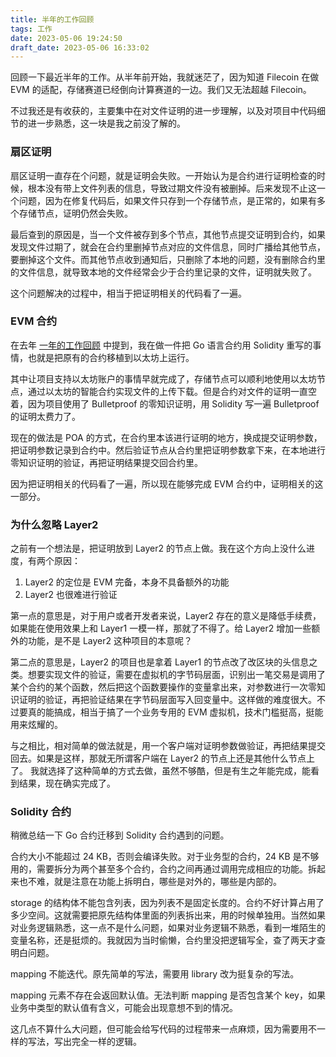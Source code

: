 ```yaml
---
title: 半年的工作回顾
tags: 工作
date: 2023-05-06 19:24:50
draft_date: 2023-05-06 16:33:02
---
```



回顾一下最近半年的工作。从半年前开始，我就迷茫了，因为知道 Filecoin 在做 EVM 的适配，存储赛道已经倒向计算赛道的一边。我们又无法超越 Filecoin。

不过我还是有收获的，主要集中在对文件证明的进一步理解，以及对项目中代码细节的进一步熟悉，这一块是我之前没了解的。

### 扇区证明

扇区证明一直存在个问题，就是证明会失败。一开始认为是合约进行证明检查的时候，根本没有带上文件列表的信息，导致过期文件没有被删掉。后来发现不止这一个问题，因为在修复代码后，如果文件只存到一个存储节点，是正常的，如果有多个存储节点，证明仍然会失败。

最后查到的原因是，当一个文件被存到多个节点，其他节点提交证明到合约，如果发现文件过期了，就会在合约里删掉节点对应的文件信息，同时广播给其他节点，要删掉这个文件。而其他节点收到通知后，只删除了本地的问题，没有删除合约里的文件信息，就导致本地的文件经常会少于合约里记录的文件，证明就失败了。

这个问题解决的过程中，相当于把证明相关的代码看了一遍。

### EVM 合约

在去年 [一年的工作回顾](/2022/08/27/一年的工作回顾/) 中提到，我在做一件把 Go 语言合约用 Solidity 重写的事情，也就是把原有的合约移植到以太坊上运行。

其中让项目支持以太坊账户的事情早就完成了，存储节点可以顺利地使用以太坊节点，通过以太坊的智能合约实现文件的上传下载。但是合约对文件的证明一直空着，因为项目使用了 Bulletproof 的零知识证明，用 Solidity 写一遍 Bulletproof 的证明太费力了。

现在的做法是 POA 的方式，在合约里本该进行证明的地方，换成提交证明参数，把证明参数记录到合约中。然后验证节点从合约里把证明参数拿下来，在本地进行零知识证明的验证，再把证明结果提交回合约里。

因为把证明相关的代码看了一遍，所以现在能够完成 EVM 合约中，证明相关的这一部分。

### 为什么忽略 Layer2

之前有一个想法是，把证明放到 Layer2 的节点上做。我在这个方向上没什么进度，有两个原因：

1. Layer2 的定位是 EVM 完备，本身不具备额外的功能
2. Layer2 也很难进行验证

第一点的意思是，对于用户或者开发者来说，Layer2 存在的意义是降低手续费，如果能在使用效果上和 Layer1 一模一样，那就了不得了。给 Layer2 增加一些额外的功能，是不是 Layer2 这种项目的本意呢？

第二点的意思是，Layer2 的项目也是拿着 Layer1 的节点改了改区块的头信息之类。想要实现文件的验证，需要在虚拟机的字节码层面，识别出一笔交易是调用了某个合约的某个函数，然后把这个函数要操作的变量拿出来，对参数进行一次零知识证明的验证，再把验证结果在字节码层面写入回变量中。这样做的难度很大。不过要真的能搞成，相当于搞了一个业务专用的 EVM 虚拟机，技术门槛挺高，挺能用来炫耀的。

与之相比，相对简单的做法就是，用一个客户端对证明参数做验证，再把结果提交回去。如果是这样，那就无所谓客户端在 Layer2 的节点上还是其他什么节点上了。 我就选择了这种简单的方式去做，虽然不够酷，但是有生之年能完成，能看到结果，现在确实完成了。

### Solidity 合约

稍微总结一下 Go 合约迁移到 Solidity 合约遇到的问题。

合约大小不能超过 24 KB，否则会编译失败。对于业务型的合约，24 KB 是不够用的，需要拆分为两个甚至多个合约，合约之间再通过调用完成相应的功能。拆起来也不难，就是注意在功能上拆明白，哪些是对外的，哪些是内部的。

storage 的结构体不能包含列表，因为列表不是固定长度的。合约不好计算占用了多少空间。这就需要把原先结构体里面的列表拆出来，用的时候单独用。当然如果对业务逻辑熟悉，这一点不是什么问题，如果对业务逻辑不熟悉，看到一堆陌生的变量名称，还是挺烦的。我就因为当时偷懒，合约里没把逻辑写全，查了两天才查明白问题。

mapping 不能迭代。原先简单的写法，需要用 library 改为挺复杂的写法。

mapping 元素不存在会返回默认值。无法判断 mapping 是否包含某个 key，如果业务中类型的默认值有含义，可能会出现意想不到的情况。

这几点不算什么大问题，但可能会给写代码的过程带来一点麻烦，因为需要用不一样的写法，写出完全一样的逻辑。